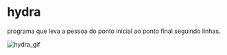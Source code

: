# hydra

programa que leva a pessoa do ponto inicial ao ponto final seguindo linhas.

![hydra_gif](https://github.com/henrylrech/hydra/assets/137212815/4f3857b8-0e28-47fc-ba18-b175a3ae8e49)
